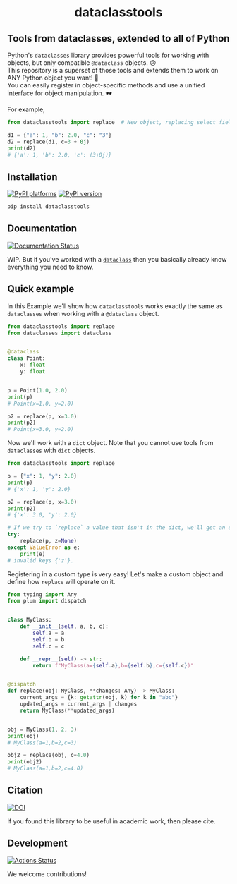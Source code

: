 <h1 align='center'> dataclasstools </h1>
<h2 align="center">Tools from dataclasses, extended to all of Python</h2>

Python's `dataclasses` library provides powerful tools for working with objects,
but only compatible `@dataclass` objects. 😢 </br> This repository is a superset
of those tools and extends them to work on ANY Python object you want! 🎉 </br>
You can easily register in object-specific methods and use a unified interface
for object manipulation. 🕶️

For example,

```python
from dataclasstools import replace  # New object, replacing select fields

d1 = {"a": 1, "b": 2.0, "c": "3"}
d2 = replace(d1, c=3 + 0j)
print(d2)
# {'a': 1, 'b': 2.0, 'c': (3+0j)}
```

## Installation

[![PyPI platforms][pypi-platforms]][pypi-link]
[![PyPI version][pypi-version]][pypi-link]

<!-- [![Conda-Forge][conda-badge]][conda-link] -->

```bash
pip install dataclasstools
```

## Documentation

[![Documentation Status][rtd-badge]][rtd-link]

WIP. But if you've worked with a
[`dataclass`](https://docs.python.org/3/library/dataclasses.html) then you
basically already know everything you need to know.

## Quick example

In this Example we'll show how `dataclasstools` works exactly the same as
`dataclasses` when working with a `@dataclass` object.

```python
from dataclasstools import replace
from dataclasses import dataclass


@dataclass
class Point:
    x: float
    y: float


p = Point(1.0, 2.0)
print(p)
# Point(x=1.0, y=2.0)

p2 = replace(p, x=3.0)
print(p2)
# Point(x=3.0, y=2.0)
```

Now we'll work with a `dict` object. Note that you cannot use tools from
`dataclasses` with `dict` objects.

```python
from dataclasstools import replace

p = {"x": 1, "y": 2.0}
print(p)
# {'x': 1, 'y': 2.0}

p2 = replace(p, x=3.0)
print(p2)
# {'x': 3.0, 'y': 2.0}

# If we try to `replace` a value that isn't in the dict, we'll get an error
try:
    replace(p, z=None)
except ValueError as e:
    print(e)
# invalid keys {'z'}.
```

Registering in a custom type is very easy! Let's make a custom object and define
how `replace` will operate on it.

```python
from typing import Any
from plum import dispatch


class MyClass:
    def __init__(self, a, b, c):
        self.a = a
        self.b = b
        self.c = c

    def __repr__(self) -> str:
        return f"MyClass(a={self.a},b={self.b},c={self.c})"


@dispatch
def replace(obj: MyClass, **changes: Any) -> MyClass:
    current_args = {k: getattr(obj, k) for k in "abc"}
    updated_args = current_args | changes
    return MyClass(**updated_args)


obj = MyClass(1, 2, 3)
print(obj)
# MyClass(a=1,b=2,c=3)

obj2 = replace(obj, c=4.0)
print(obj2)
# MyClass(a=1,b=2,c=4.0)
```

## Citation

[![DOI][zenodo-badge]][zenodo-link]

If you found this library to be useful in academic work, then please cite.

## Development

[![Actions Status][actions-badge]][actions-link]

We welcome contributions!

<!-- [![GitHub Discussion][github-discussions-badge]][github-discussions-link] -->

<!-- SPHINX-START -->

<!-- prettier-ignore-start -->
[actions-badge]:            https://github.com/GalacticDynamics/dataclasstools/workflows/CI/badge.svg
[actions-link]:             https://github.com/GalacticDynamics/dataclasstools/actions
[conda-badge]:              https://img.shields.io/conda/vn/conda-forge/dataclasstools
[conda-link]:               https://github.com/conda-forge/dataclasstools-feedstock
<!-- [github-discussions-badge]: https://img.shields.io/static/v1?label=Discussions&message=Ask&color=blue&logo=github
[github-discussions-link]:  https://github.com/GalacticDynamics/dataclasstools/discussions -->
[pypi-link]:                https://pypi.org/project/dataclasstools/
[pypi-platforms]:           https://img.shields.io/pypi/pyversions/dataclasstools
[pypi-version]:             https://img.shields.io/pypi/v/dataclasstools
[rtd-badge]:                https://readthedocs.org/projects/dataclasstools/badge/?version=latest
[rtd-link]:                 https://dataclasstools.readthedocs.io/en/latest/?badge=latest
[zenodo-badge]:             https://zenodo.org/badge/755708966.svg
[zenodo-link]:              https://zenodo.org/doi/10.5281/zenodo.10850557

<!-- prettier-ignore-end -->
